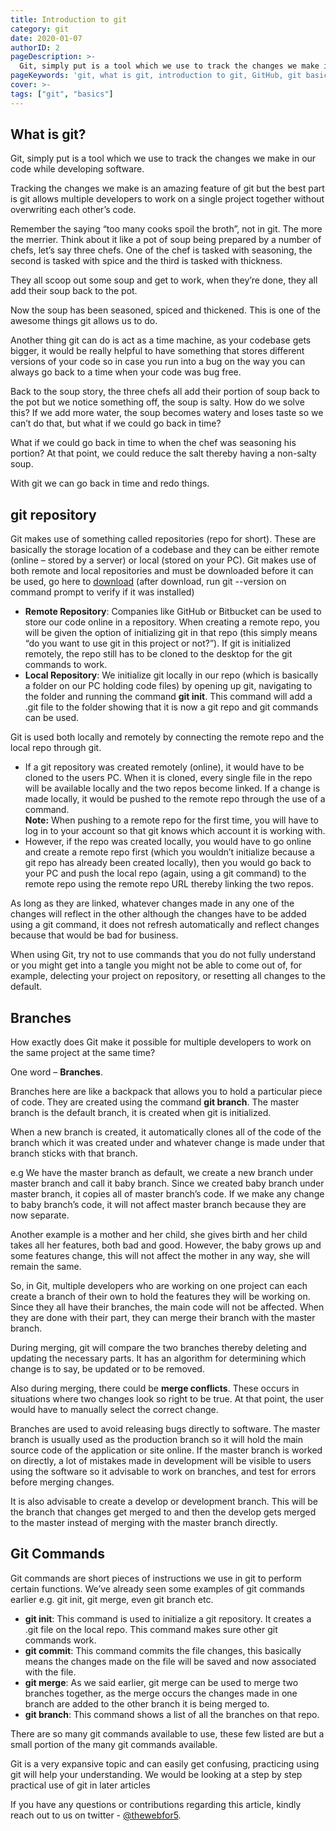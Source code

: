 ```yaml
---
title: Introduction to git
category: git
date: 2020-01-07
authorID: 2
pageDescription: >-
  Git, simply put is a tool which we use to track the changes we make in our code while developing software. git also allows multiple developers work on a single project together without overwriting each other’s code.
pageKeywords: 'git, what is git, introduction to git, GitHub, git basics, bitbucket, repository, version control, js'
cover: >- 
tags: ["git", "basics"]
---
```

## What is git?
Git, simply put is a tool which we use to track the changes we make in our code while developing software.

Tracking the changes we make is an amazing feature of git but the best part is git allows multiple developers to work on a single project together without overwriting each other’s code.

Remember the saying “too many cooks spoil the broth”, not in git. The more the merrier. Think about it like a pot of soup being prepared by a number of chefs, let’s say three chefs. One of the chef is tasked with seasoning, the second is tasked with spice and the third is tasked with thickness.

They all scoop out some soup and get to work, when they’re done, they all add their soup back to the pot.

Now the soup has been seasoned, spiced and thickened. This is one of the awesome things git allows us to do.

Another thing git can do is act as a time machine, as your codebase gets bigger, it would be really helpful to have something that stores different versions of your code so in case you run into a bug on the way you can always go back to a time when your code was bug free.

Back to the soup story, the three chefs all add their portion of soup back to the pot but we notice something off, the soup is salty. How do we solve this? If we add more water, the soup becomes watery and loses taste so we can’t do that, but what if we could go back in time?

What if we could go back in time to when the chef was seasoning his portion? At that point, we could reduce the salt thereby having a non-salty soup.

With git we can go back in time and redo things.

## git repository
Git makes use of something called repositories (repo for short). These are basically the storage location of a codebase and they can be either remote (online – stored by a server) or local (stored on your PC). Git makes use of both remote and local repositories and must be downloaded before it can be used, go here to [download](https://git-scm.com/downloads) (after download, run git --version on command prompt to verify if it was installed)

- **Remote Repository**: Companies like GitHub or Bitbucket can be used to store our code online in a repository. When creating a remote repo, you will be given the option of initializing git in that repo (this simply means “do you want to use git in this project or not?”). If git is initialized remotely, the repo still has to be cloned to the desktop for the git commands to work.
- **Local Repository**: We initialize git locally in our repo (which is basically a folder on our PC holding code files) by opening up git, navigating to the folder and running the command **git init**. This command will add a .git file to the folder showing that it is now a git repo and git commands can be used.

Git is used both locally and remotely by connecting the remote repo and the local repo through git.

- If a git repository was created remotely (online), it would have to be cloned to the users PC. When it is cloned, every single file in the repo will be available locally and the two repos become linked. If a change is made locally, it would be pushed to the remote repo through the use of a command.<br/>
**Note:** When pushing to a remote repo for the first time, you will have to log in to your account so that git knows which account it is working with.
-	However, if the repo was created locally, you would have to go online and create a remote repo first (which you wouldn’t initialize because a git repo has already been created locally), then you would go back to your PC and push the local repo (again, using a git command) to the remote repo using the remote repo URL thereby linking the two repos.

As long as they are linked, whatever changes made in any one of the changes will reflect in the other although the changes have to be added using a git command, it does not refresh automatically and reflect changes because that would be bad for business.

When using Git, try not to use commands that you do not fully understand or you might get into a tangle you might not be able to come out of, for example, delecting your project on repository, or resetting all changes to the default.

## Branches
How exactly does Git make it possible for multiple developers to work on the same project at the same time?

One word – **Branches**.

Branches here are like a backpack that allows you to hold a particular piece of code. They are created using the command **git branch**. The master branch is the default branch, it is created when git is initialized.

When a new branch is created, it automatically clones all of the code of the branch which it was created under and whatever change is made under that branch sticks with that branch.

e.g We have the master branch as default, we create a new branch under master branch and call it baby branch. Since we created baby branch under master branch, it copies all of master branch’s code. If we make any change to baby branch’s code, it will not affect master branch because they are now separate.

Another example is a mother and her child, she gives birth and her child takes all her features, both bad and good. However, the baby grows up and some features change, this will not affect the mother in any way, she will remain the same.

So, in Git, multiple developers who are working on one project can each create a branch of their own to hold the features they will be working on. Since they all have their branches, the main code will not be affected. When they are done with their part, they can merge their branch with the master branch.

During merging, git will compare the two branches thereby deleting and updating the necessary parts. It has an algorithm for determining which change is to say, be updated or to be removed.

Also during merging, there could be **merge conflicts**. These occurs in situations where two changes look so right to be true. At that point,  the user would have to manually select the correct change.

Branches are used to avoid releasing bugs directly to software. The master branch is usually used as the production branch so it will hold the main source code of the application or site online. If the master branch is worked on directly, a lot of mistakes made in development will be visible to users using the software so it advisable to work on branches, and test for errors before merging changes.

It is also advisable to create a develop or development branch. This will be the branch that changes get merged to and then the develop gets merged to the master instead of merging with the master branch directly. 

## Git Commands
Git commands are short pieces of instructions we use in git to perform certain functions. We’ve already seen some examples of git commands earlier e.g. git init, git merge, even git branch etc.

- **git init**: This command is used to initialize a git repository. It creates a .git file on the local repo. This command makes sure other git commands work.
- **git commit**: This command commits the file changes, this basically means the changes made on the file will be saved and now associated with the file.
- **git merge**: As we said earlier, git merge can be used to merge two branches together, as the merge occurs the changes made in one branch are added to the other branch it is being merged to.
- **git branch**: This command shows a list of all the branches on that repo.

There are so many git commands available to use, these few listed are but a small portion of the many git commands available.

Git is a very expansive topic and can easily get confusing, practicing using git will help your understanding. We would be looking at a step by step practical use of git in later articles

If you have any questions or contributions regarding this article, kindly reach out to us on twitter - [@thewebfor5](https://twitter.com/thewebfor5).

